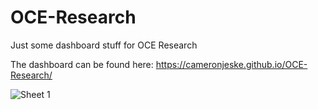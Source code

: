 # OCE-Research
Just some dashboard stuff for OCE Research

The dashboard can be found here: https://cameronjeske.github.io/OCE-Research/

![Sheet 1](https://user-images.githubusercontent.com/99295399/170354163-b543c7d8-8c39-4685-91a6-02443bccc610.png)


